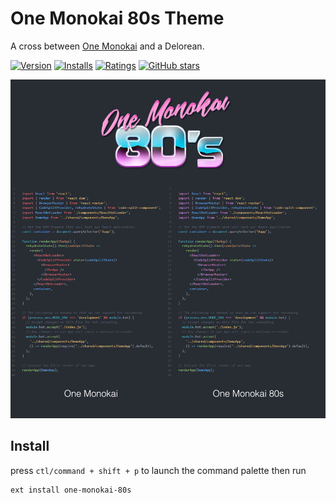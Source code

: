 # One Monokai 80s Theme

A cross between [One Monokai](https://github.com/azemoh/vscode-one-monokai) and a Delorean.

[![Version](http://vsmarketplacebadge.apphb.com/version/axiomaticstudios.one-monokai-80s.svg)](https://marketplace.visualstudio.com/items?itemName=axiomaticstudios.one-monokai-80s) [![Installs](http://vsmarketplacebadge.apphb.com/installs/axiomaticstudios.one-monokai-80s.svg)](https://marketplace.visualstudio.com/items?itemName=axiomaticstudios.one-monokai-80s) [![Ratings](https://vsmarketplacebadge.apphb.com/rating/axiomaticstudios.one-monokai-80s.svg)](https://marketplace.visualstudio.com/items?itemName=axiomaticstudios.one-monokai-80s) [![GitHub stars](https://img.shields.io/github/stars/marcelo-mason/vscode-one-monokai.svg?style=social&label=Star&maxAge=2592000)](https://github.com/marcelo-mason/vscode-one-monokai)

![Theme Screenshot](screenshot-v0.0.1.jpg)

## Install

press `ctl/command + shift + p` to launch the command palette then run
```
ext install one-monokai-80s
```
